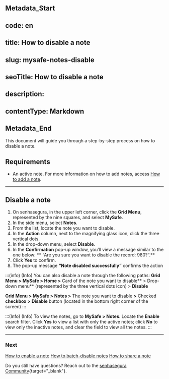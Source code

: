 ## Metadata_Start 
## code: en
## title: How to disable a note 
## slug: mysafe-notes-disable 
## seoTitle: How to disable a note 
## description:  
## contentType: Markdown 
## Metadata_End
This document will guide you through a step-by-step process on how to disable a note.


## Requirements

* An active note. For more information on how to add notes, access [How to add a note](/v3-32/docs/mysafe-notes-add).

***
## Disable a note

1. On senhasegura, in the upper left corner, click the **Grid Menu**, represented by the nine squares, and select **MySafe**.
2. In the side menu, select **Notes**. 
3. From the list, locate the note you want to disable.
4. In the **Action** column, next to the magnifying glass icon, click the three vertical dots.
5. In the drop-down menu, select **Disable**.
6. In the **Confirmation** pop-up window, you’ll view a message similar to the one below:
** “Are you sure you want to disable the record: 980?“.**
7. Click **Yes** to confirm.
8. The pop-up message **“Note disabled successfully”** confirms the action


:::(info) (Info)
You can also disable a note through the following paths:
**Grid Menu > MySafe > Home >** Card of the note you want to disable** > Drop-down menu** (represented by the three vertical dots icon) > **Disable**

**Grid Menu > MySafe > Notes >** The note you want to disable **>** Checked **checkbox** **> Disable** button (located in the bottom right corner of the screen) 
:::

:::(Info) (Info)
To view the notes, go to **MySafe > Notes**. Locate the **Enable** search filter. Click **Yes** to view a list with only the active notes; click **No** to view only the inactive notes, and clear the field to view all the notes.
:::
***

### Next

[How to enable a note](/v3-32/docs/mysafe-notes-enable)
[How to batch-disable notes](/v3-32/docs/mysafe-notes-batch-disable)
[How to share a note](/v3-32/docs/mysafe-notes-share)

Do you still have questions? Reach out to the [senhasegura Community](https://community.senhasegura.io/){target="_blank"}.
